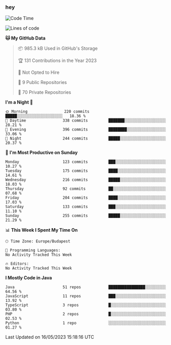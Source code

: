 ### hey

<!--START_SECTION:waka-->
![Code Time](http://img.shields.io/badge/Code%20Time-884%20hrs%2054%20mins-blue)

![Lines of code](https://img.shields.io/badge/From%20Hello%20World%20I%27ve%20Written-965.8%20thousand%20lines%20of%20code-blue)

**🐱 My GitHub Data** 

> 📦 985.3 kB Used in GitHub's Storage 
 > 
> 🏆 131 Contributions in the Year 2023
 > 
> 🚫 Not Opted to Hire
 > 
> 📜 9 Public Repositories 
 > 
> 🔑 70 Private Repositories 
 > 
**I'm a Night 🦉** 

```text
🌞 Morning                220 commits         █████░░░░░░░░░░░░░░░░░░░░   18.36 % 
🌆 Daytime                338 commits         ███████░░░░░░░░░░░░░░░░░░   28.21 % 
🌃 Evening                396 commits         ████████░░░░░░░░░░░░░░░░░   33.06 % 
🌙 Night                  244 commits         █████░░░░░░░░░░░░░░░░░░░░   20.37 % 
```
📅 **I'm Most Productive on Sunday** 

```text
Monday                   123 commits         ███░░░░░░░░░░░░░░░░░░░░░░   10.27 % 
Tuesday                  175 commits         ████░░░░░░░░░░░░░░░░░░░░░   14.61 % 
Wednesday                216 commits         █████░░░░░░░░░░░░░░░░░░░░   18.03 % 
Thursday                 92 commits          ██░░░░░░░░░░░░░░░░░░░░░░░   07.68 % 
Friday                   204 commits         ████░░░░░░░░░░░░░░░░░░░░░   17.03 % 
Saturday                 133 commits         ███░░░░░░░░░░░░░░░░░░░░░░   11.10 % 
Sunday                   255 commits         █████░░░░░░░░░░░░░░░░░░░░   21.29 % 
```


📊 **This Week I Spent My Time On** 

```text
🕑︎ Time Zone: Europe/Budapest

💬 Programming Languages: 
No Activity Tracked This Week

🔥 Editors: 
No Activity Tracked This Week
```

**I Mostly Code in Java** 

```text
Java                     51 repos            ████████████████░░░░░░░░░   64.56 % 
JavaScript               11 repos            ███░░░░░░░░░░░░░░░░░░░░░░   13.92 % 
TypeScript               3 repos             █░░░░░░░░░░░░░░░░░░░░░░░░   03.80 % 
PHP                      2 repos             █░░░░░░░░░░░░░░░░░░░░░░░░   02.53 % 
Python                   1 repo              ░░░░░░░░░░░░░░░░░░░░░░░░░   01.27 % 
```




 Last Updated on 16/05/2023 15:18:16 UTC
<!--END_SECTION:waka-->
